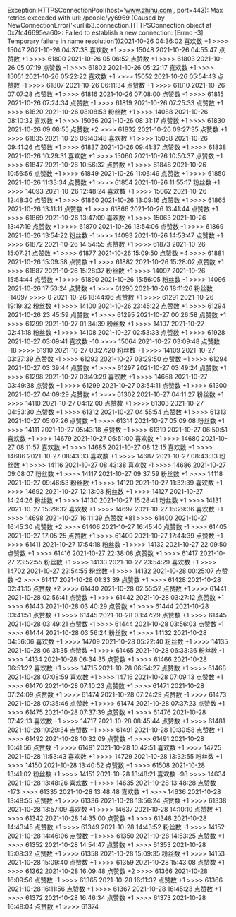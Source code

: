 Exception:HTTPSConnectionPool(host='www.zhihu.com', port=443): Max retries exceeded with url: /people/yy6969 (Caused by NewConnectionError('<urllib3.connection.HTTPSConnection object at 0x7fc46695ea60>: Failed to establish a new connection: [Errno -3] Temporary failure in name resolution'))2021-10-26  04:36:02   喜欢数 +1 >>>> 15047
2021-10-26  04:37:38   喜欢数 +1 >>>> 15048
2021-10-26  04:55:47   点赞数 +1 >>>> 61800
2021-10-26  05:06:52   点赞数 +1 >>>> 61803
2021-10-26  05:07:19   点赞数 -1 >>>> 61802
2021-10-26  05:22:17   喜欢数 +1 >>>> 15051
2021-10-26  05:22:22   喜欢数 +1 >>>> 15052
2021-10-26  05:54:43   点赞数 -1 >>>> 61807
2021-10-26  06:11:34   点赞数 +1 >>>> 61810
2021-10-26  07:07:28   点赞数 +1 >>>> 61816
2021-10-26  07:08:00   点赞数 -1 >>>> 61815
2021-10-26  07:24:34   点赞数 -1 >>>> 61819
2021-10-26  07:25:33   点赞数 +1 >>>> 61820
2021-10-26  08:08:53   粉丝数 +1 >>>> 14088
2021-10-26  08:10:32   喜欢数 +1 >>>> 15056
2021-10-26  08:31:17   点赞数 +1 >>>> 61830
2021-10-26  09:08:55   点赞数 +2 >>>> 61832
2021-10-26  09:27:35   点赞数 +1 >>>> 61835
2021-10-26  09:40:48   喜欢数 +1 >>>> 15058
2021-10-26  09:41:26   点赞数 +1 >>>> 61837
2021-10-26  09:41:37   点赞数 +1 >>>> 61838
2021-10-26  10:29:31   喜欢数 +1 >>>> 15060
2021-10-26  10:50:37   点赞数 +1 >>>> 61847
2021-10-26  10:56:32   点赞数 +1 >>>> 61848
2021-10-26  10:56:56   点赞数 +1 >>>> 61849
2021-10-26  11:06:49   点赞数 +1 >>>> 61850
2021-10-26  11:33:34   点赞数 +1 >>>> 61854
2021-10-26  11:55:17   粉丝数 +1 >>>> 14093
2021-10-26  12:48:24   喜欢数 +1 >>>> 15062
2021-10-26  12:48:30   点赞数 +1 >>>> 61860
2021-10-26  13:09:16   点赞数 +1 >>>> 61865
2021-10-26  13:11:11   点赞数 +1 >>>> 61866
2021-10-26  13:41:44   点赞数 +1 >>>> 61869
2021-10-26  13:47:09   喜欢数 +1 >>>> 15063
2021-10-26  13:47:19   点赞数 +1 >>>> 61870
2021-10-26  13:54:06   点赞数 -1 >>>> 61869
2021-10-26  13:54:22   粉丝数 -1 >>>> 14093
2021-10-26  14:53:47   点赞数 +1 >>>> 61872
2021-10-26  14:54:55   点赞数 +1 >>>> 61873
2021-10-26  15:07:21   点赞数 +1 >>>> 61877
2021-10-26  15:09:50   点赞数 +4 >>>> 61881
2021-10-26  15:09:58   点赞数 +1 >>>> 61882
2021-10-26  15:28:02   点赞数 +1 >>>> 61887
2021-10-26  15:28:37   粉丝数 +1 >>>> 14097
2021-10-26  15:54:44   点赞数 +1 >>>> 61890
2021-10-26  15:56:05   粉丝数 -1 >>>> 14096
2021-10-26  17:53:24   点赞数 +1 >>>> 61290
2021-10-26  18:11:26   粉丝数 -14097 >>>> 0
2021-10-26  18:44:06   点赞数 +1 >>>> 61291
2021-10-26  19:19:32   粉丝数 +1 >>>> 14100
2021-10-26  23:45:22   点赞数 +1 >>>> 61294
2021-10-26  23:45:59   点赞数 +1 >>>> 61295
2021-10-27  00:26:58   点赞数 +1 >>>> 61299
2021-10-27  01:34:39   粉丝数 +1 >>>> 14107
2021-10-27  02:41:18   粉丝数 +1 >>>> 14108
2021-10-27  02:53:33   点赞数 +1 >>>> 61928
2021-10-27  03:09:41   喜欢数 -10 >>>> 15064
2021-10-27  03:09:48   点赞数 -18 >>>> 61910
2021-10-27  03:27:20   粉丝数 +1 >>>> 14109
2021-10-27  03:27:39   点赞数 -1 >>>> 61293
2021-10-27  03:29:50   点赞数 +1 >>>> 61294
2021-10-27  03:39:44   点赞数 +1 >>>> 61297
2021-10-27  03:49:24   点赞数 +1 >>>> 61298
2021-10-27  03:49:29   喜欢数 +1 >>>> 14668
2021-10-27  03:49:38   点赞数 +1 >>>> 61299
2021-10-27  03:54:11   点赞数 +1 >>>> 61300
2021-10-27  04:09:29   点赞数 +1 >>>> 61302
2021-10-27  04:11:27   粉丝数 +1 >>>> 14110
2021-10-27  04:12:00   点赞数 +1 >>>> 61303
2021-10-27  04:53:30   点赞数 +1 >>>> 61312
2021-10-27  04:55:54   点赞数 +1 >>>> 61313
2021-10-27  05:07:26   点赞数 +1 >>>> 61314
2021-10-27  05:09:08   粉丝数 +1 >>>> 14111
2021-10-27  05:43:18   点赞数 +1 >>>> 61319
2021-10-27  06:50:51   喜欢数 +1 >>>> 14679
2021-10-27  06:51:00   喜欢数 +1 >>>> 14680
2021-10-27  08:11:57   喜欢数 +1 >>>> 14685
2021-10-27  08:12:15   喜欢数 +1 >>>> 14686
2021-10-27  08:43:33   喜欢数 +1 >>>> 14687
2021-10-27  08:43:33   粉丝数 +1 >>>> 14116
2021-10-27  08:43:38   喜欢数 -1 >>>> 14686
2021-10-27  09:08:07   粉丝数 +1 >>>> 14117
2021-10-27  09:37:59   粉丝数 +1 >>>> 14118
2021-10-27  09:46:53   粉丝数 +1 >>>> 14120
2021-10-27  11:32:39   喜欢数 +1 >>>> 14692
2021-10-27  12:13:03   粉丝数 +1 >>>> 14127
2021-10-27  14:24:26   粉丝数 +1 >>>> 14130
2021-10-27  15:28:41   粉丝数 +1 >>>> 14131
2021-10-27  15:29:32   喜欢数 +1 >>>> 14697
2021-10-27  15:29:36   喜欢数 +1 >>>> 14698
2021-10-27  16:11:39   点赞数 +81 >>>> 61400
2021-10-27  16:45:30   点赞数 +2 >>>> 61406
2021-10-27  16:45:40   点赞数 -1 >>>> 61405
2021-10-27  17:05:25   点赞数 +1 >>>> 61409
2021-10-27  17:44:39   点赞数 +1 >>>> 61411
2021-10-27  17:54:18   粉丝数 -1 >>>> 14132
2021-10-27  22:09:50   点赞数 +1 >>>> 61416
2021-10-27  22:38:08   点赞数 +1 >>>> 61417
2021-10-27  23:52:55   粉丝数 +1 >>>> 14133
2021-10-27  23:54:29   喜欢数 +1 >>>> 14702
2021-10-27  23:54:55   粉丝数 -1 >>>> 14132
2021-10-28  00:25:07   点赞数 -2 >>>> 61417
2021-10-28  01:33:39   点赞数 +1 >>>> 61428
2021-10-28  02:41:15   点赞数 +2 >>>> 61440
2021-10-28  02:55:52   点赞数 +1 >>>> 61441
2021-10-28  02:56:41   点赞数 +1 >>>> 61442
2021-10-28  03:27:12   点赞数 +1 >>>> 61443
2021-10-28  03:40:29   点赞数 +1 >>>> 61444
2021-10-28  03:41:51   点赞数 +1 >>>> 61445
2021-10-28  03:47:29   点赞数 +1 >>>> 61445
2021-10-28  03:49:21   点赞数 -1 >>>> 61444
2021-10-28  03:56:03   点赞数 -1 >>>> 61444
2021-10-28  03:56:24   粉丝数 +1 >>>> 14132
2021-10-28  04:56:06   喜欢数 +1 >>>> 14709
2021-10-28  05:22:40   粉丝数 +1 >>>> 14135
2021-10-28  06:31:35   点赞数 +1 >>>> 61465
2021-10-28  06:33:36   粉丝数 -1 >>>> 14134
2021-10-28  06:34:35   点赞数 +1 >>>> 61466
2021-10-28  06:51:22   喜欢数 +1 >>>> 14715
2021-10-28  06:54:27   点赞数 +1 >>>> 61468
2021-10-28  07:08:59   喜欢数 +1 >>>> 14716
2021-10-28  07:09:13   点赞数 +1 >>>> 61470
2021-10-28  07:10:23   点赞数 +1 >>>> 61471
2021-10-28  07:24:09   点赞数 +1 >>>> 61474
2021-10-28  07:24:29   点赞数 -1 >>>> 61473
2021-10-28  07:35:46   点赞数 +1 >>>> 61474
2021-10-28  07:37:23   点赞数 +1 >>>> 61475
2021-10-28  07:37:39   点赞数 +1 >>>> 61476
2021-10-28  07:42:13   喜欢数 +1 >>>> 14717
2021-10-28  08:45:44   点赞数 +1 >>>> 61481
2021-10-28  10:29:34   点赞数 +1 >>>> 61491
2021-10-28  10:30:58   点赞数 +1 >>>> 61492
2021-10-28  10:32:09   点赞数 -1 >>>> 61491
2021-10-28  10:41:56   点赞数 -1 >>>> 61491
2021-10-28  10:42:51   喜欢数 +1 >>>> 14725
2021-10-28  11:53:43   喜欢数 +1 >>>> 14729
2021-10-28  13:32:55   粉丝数 +1 >>>> 14150
2021-10-28  13:40:52   点赞数 +1 >>>> 61508
2021-10-28  13:41:02   粉丝数 +1 >>>> 14151
2021-10-28  13:48:21   喜欢数 -98 >>>> 14634
2021-10-28  13:48:26   喜欢数 +1 >>>> 14635
2021-10-28  13:48:28   点赞数 -173 >>>> 61335
2021-10-28  13:48:48   喜欢数 +1 >>>> 14636
2021-10-28  13:48:55   点赞数 +1 >>>> 61336
2021-10-28  13:56:24   点赞数 +1 >>>> 61338
2021-10-28  13:57:09   喜欢数 +1 >>>> 14637
2021-10-28  14:10:10   点赞数 +1 >>>> 61342
2021-10-28  14:35:00   点赞数 +1 >>>> 61348
2021-10-28  14:43:45   点赞数 +1 >>>> 61349
2021-10-28  14:43:52   粉丝数 -1 >>>> 14152
2021-10-28  14:46:06   点赞数 +1 >>>> 61350
2021-10-28  14:53:25   点赞数 +1 >>>> 61352
2021-10-28  14:54:47   点赞数 +1 >>>> 61353
2021-10-28  15:08:32   点赞数 +1 >>>> 61358
2021-10-28  15:09:35   粉丝数 +1 >>>> 14153
2021-10-28  15:09:40   点赞数 +1 >>>> 61359
2021-10-28  15:43:08   点赞数 +1 >>>> 61362
2021-10-28  16:09:48   点赞数 +2 >>>> 61366
2021-10-28  16:09:56   点赞数 -1 >>>> 61365
2021-10-28  16:11:32   点赞数 +1 >>>> 61366
2021-10-28  16:11:56   点赞数 +1 >>>> 61367
2021-10-28  16:45:23   点赞数 +1 >>>> 61372
2021-10-28  16:46:34   点赞数 +1 >>>> 61373
2021-10-28  16:48:04   点赞数 +1 >>>> 61374
